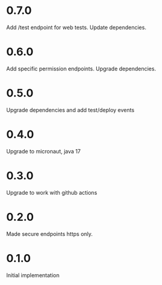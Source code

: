 # 0.7.0

Add /test endpoint for web tests. Update dependencies.

# 0.6.0

Add specific permission endpoints. Upgrade dependencies.

# 0.5.0

Upgrade dependencies and add test/deploy events

# 0.4.0

Upgrade to micronaut, java 17

# 0.3.0

Upgrade to work with github actions

# 0.2.0

Made secure endpoints https only.

# 0.1.0

Initial implementation

